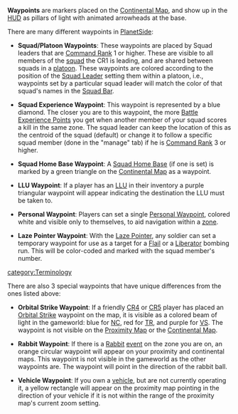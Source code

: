 **Waypoints** are markers placed on the [Continental
Map](Continental_Map.md), and show up in the
[HUD](Heads-up_Display.md) as pillars of light with animated arrowheads at
the base.

There are many different waypoints in
[PlanetSide](PlanetSide.md):

- **Squad/Platoon Waypoints**: These waypoints are placed by Squad
  leaders that are [Command Rank](Command_Rank.md) 1 or
  higher. These are visible to all members of the
  [squad](squad.md) the CR1 is leading, and are shared between
  squads in a [platoon](platoon.md). These waypoints are
  colored according to the position of the [Squad
  Leader](Squad_Leader.md) setting them within a platoon,
  i.e., waypoints set by a particular squad leader will match the
  color of that squad's names in the [Squad
  Bar](Heads-up_Display.md#Squad_Bar).

<!-- -->

- **Squad Experience Waypoint**: This waypoint is represented by a
  blue diamond. The closer you are to this waypoint, the more [Battle
  Experience Points](Battle_Experience_Points.md) you get when
  another member of your squad scores a kill in the same zone. The
  squad leader can keep the location of this as the centroid of the
  squad (default) or change it to follow a specific squad member (done
  in the "manage" tab) if he is [Command
  Rank](Command_Rank.md) 3 or higher.

<!-- -->

- **Squad Home Base Waypoint**: A [Squad Home
  Base](Squad_Home_Base.md) (if one is set) is marked by a
  green triangle on the [Continental Map](Continental_Map.md)
  as a waypoint.

<!-- -->

- **LLU Waypoint**: If a player has an [LLU](Lattice_Logic_Unit.md) in their
  inventory a purple triangular waypoint will appear indicating the
  destination the LLU must be taken to.

<!-- -->

- **Personal Waypoint**: Players can set a single [Personal
  Waypoint](Personal_Waypoint.md), colored white and visible
  only to themselves, to aid navigation within a
  [zone](zone.md).

<!-- -->

- **Laze Pointer Waypoint**: With the [Laze
  Pointer](Laze_Pointer.md), any soldier can set a temporary
  waypoint for use as a target for a [Flail](Flail.md) or a
  [Liberator](Liberator.md) bombing run. This will be
  color-coded and marked with the squad member's number.

[category:Terminology](category:Terminology.md)

There are also 3 special waypoints that have unique differences from the
ones listed above:

- **Orbital Strike Waypoint**: If a friendly
  [CR4](Command_Rank.md) or [CR5](Command_Rank.md)
  player has placed an [Orbital Strike](Orbital_Strike.md)
  waypoint on the map, it is visible as a colored beam of light in the
  gameworld: blue for [NC](New_Conglomerate.md), red for
  [TR](Terran_Republic.md), and purple for [VS](Vanu_Sovereignty.md). The
  waypoint is not visible on the [Proximity
  Map](Proximity_Map.md) or the [Continental
  Map](Continental_Map.md).

<!-- -->

- **Rabbit Waypoint**: If there is a [Rabbit](Rabbit.md)
  [event](event.md) on the zone you are on, an orange circular
  waypoint will appear on your proximity and continental maps. This
  waypoint is not visible in the gameworld as the other waypoints are.
  The waypoint will point in the direction of the rabbit ball.

<!-- -->

- **Vehicle Waypoint**: If you own a [vehicle](vehicle.md),
  but are not currently operating it, a yellow rectangle will appear
  on the proximity map pointing in the direction of your vehicle if it
  is not within the range of the proximity map's current zoom setting.
